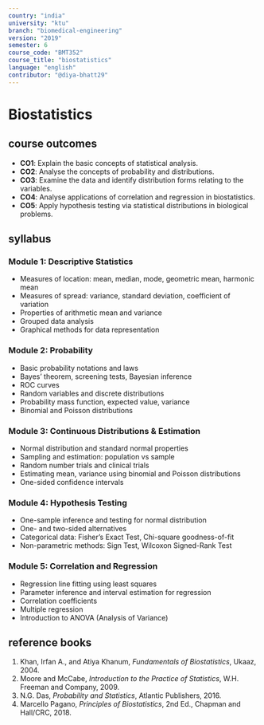 ```yaml
---
country: "india"
university: "ktu"
branch: "biomedical-engineering"
version: "2019"
semester: 6
course_code: "BMT352"
course_title: "biostatistics"
language: "english"
contributor: "@diya-bhatt29"
---
```


# Biostatistics

## course outcomes

- **CO1**: Explain the basic concepts of statistical analysis.  
- **CO2**: Analyse the concepts of probability and distributions.  
- **CO3**: Examine the data and identify distribution forms relating to the variables.  
- **CO4**: Analyse applications of correlation and regression in biostatistics.  
- **CO5**: Apply hypothesis testing via statistical distributions in biological problems.

## syllabus

### Module 1: Descriptive Statistics

- Measures of location: mean, median, mode, geometric mean, harmonic mean  
- Measures of spread: variance, standard deviation, coefficient of variation  
- Properties of arithmetic mean and variance  
- Grouped data analysis  
- Graphical methods for data representation

### Module 2: Probability

- Basic probability notations and laws  
- Bayes’ theorem, screening tests, Bayesian inference  
- ROC curves  
- Random variables and discrete distributions  
- Probability mass function, expected value, variance  
- Binomial and Poisson distributions

### Module 3: Continuous Distributions & Estimation

- Normal distribution and standard normal properties  
- Sampling and estimation: population vs sample  
- Random number trials and clinical trials  
- Estimating mean, variance using binomial and Poisson distributions  
- One-sided confidence intervals

### Module 4: Hypothesis Testing

- One-sample inference and testing for normal distribution  
- One- and two-sided alternatives  
- Categorical data: Fisher’s Exact Test, Chi-square goodness-of-fit  
- Non-parametric methods: Sign Test, Wilcoxon Signed-Rank Test

### Module 5: Correlation and Regression

- Regression line fitting using least squares  
- Parameter inference and interval estimation for regression  
- Correlation coefficients  
- Multiple regression  
- Introduction to ANOVA (Analysis of Variance)

## reference books

1. Khan, Irfan A., and Atiya Khanum, *Fundamentals of Biostatistics*, Ukaaz, 2004.  
2. Moore and McCabe, *Introduction to the Practice of Statistics*, W.H. Freeman and Company, 2009.  
3. N.G. Das, *Probability and Statistics*, Atlantic Publishers, 2016.  
4. Marcello Pagano, *Principles of Biostatistics*, 2nd Ed., Chapman and Hall/CRC, 2018.


